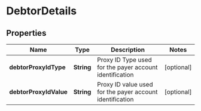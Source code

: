 # DebtorDetails

## Properties
Name | Type | Description | Notes
------------ | ------------- | ------------- | -------------
**debtorProxyIdType** | **String** | Proxy ID Type used for the payer account identification |  [optional]
**debtorProxyIdValue** | **String** | Proxy ID value used for the payer account identification |  [optional]
